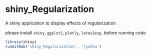 # shiny_Regularization
A shiny application to display effects of regularization

please install ``shiny``, ``ggplot2``, ``plotly``, ``latex2exp``, before running code

```R
library(shiny)
runGitHub('shiny_Regularization', 'lyokka')
```
